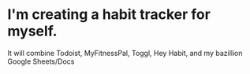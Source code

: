 # I'm creating a habit tracker for myself. 
It will combine Todoist, MyFitnessPal, Toggl, Hey Habit, and my bazillion Google Sheets/Docs
